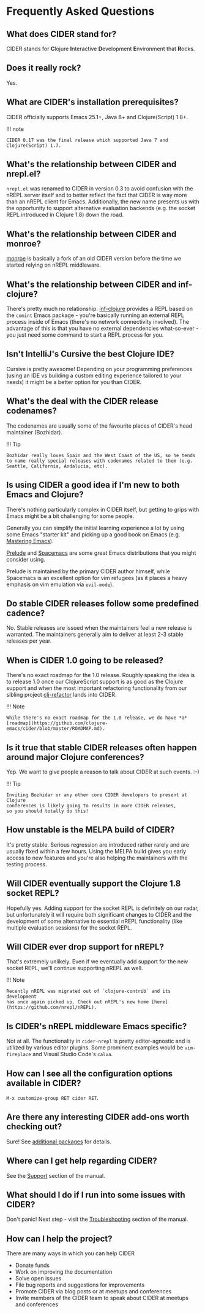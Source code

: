 # Frequently Asked Questions

## What does CIDER stand for?

CIDER stands for **C**lojure **I**nteractive **D**evelopment **E**nvironment that **R**ocks.

## Does it really rock?

Yes.

## What are CIDER's installation prerequisites?

CIDER officially supports Emacs 25.1+, Java 8+ and Clojure(Script) 1.8+.


!!! note

    CIDER 0.17 was the final release which supported Java 7 and Clojure(Script) 1.7.

## What's the relationship between CIDER and nrepl.el?

`nrepl.el` was renamed to CIDER in version 0.3 to avoid confusion with the nREPL
server itself and to better reflect the fact that CIDER is way more than an
nREPL client for Emacs.  Additionally, the new name presents us with the
opportunity to support alternative evaluation backends (e.g. the socket REPL
introduced in Clojure 1.8) down the road.

## What's the relationship between CIDER and monroe?

[monroe](https://github.com/sanel/monroe) is basically a fork of an old CIDER
version before the time we started relying on nREPL middleware.

## What's the relationship between CIDER and inf-clojure?

There's pretty much no relationship. [inf-clojure][] provides a REPL based on the
`comint` Emacs package - you're basically running an external REPL process
inside of Emacs (there's no network connectivity involved).  The advantage of
this is that you have no external dependencies what-so-ever - you just need some
command to start a REPL process for you.

## Isn't IntelliJ's Cursive the best Clojure IDE?

Cursive is pretty awesome! Depending on your programming preferences (using an IDE vs
building a custom editing experience tailored to your needs) it might be a better
option for you than CIDER.

## What's the deal with the CIDER release codenames?

The codenames are usually some of the favourite places of CIDER's head
maintainer (Bozhidar).

!!! Tip

    Bozhidar really loves Spain and the West Coast of the US, so he tends
    to name really special releases with codenames related to them (e.g.
    Seattle, California, Andalucia, etc).

## Is using CIDER a good idea if I'm new to both Emacs and Clojure?

There's nothing particularly complex in CIDER itself, but getting to
grips with Emacs might be a bit challenging for some people.

Generally you can simplify the initial learning experience a lot by using some
Emacs "starter kit" and picking up a good book on Emacs
(e.g. [Mastering Emacs](https://www.masteringemacs.org/)).

[Prelude](https://github.com/bbatsov/prelude)
and [Spacemacs](http://spacemacs.org/) are some great Emacs distributions that
you might consider using.

Prelude is maintained by the primary CIDER author himself, while
Spacemacs is an excellent option for vim refugees (as it places a heavy emphasis
on vim emulation via `evil-mode`).

## Do stable CIDER releases follow some predefined cadence?

No. Stable releases are issued when the maintainers feel a new release is
warranted. The maintainers generally aim to deliver at least 2-3 stable releases
per year.

## When is CIDER 1.0 going to be released?

There's no exact roadmap for the 1.0 release. Roughly speaking the idea is to
release 1.0 once our ClojureScript support is as good as the Clojure support and
when the most important refactoring functionality from our sibling
project [clj-refactor](https://github.com/clojure-emacs/clj-refactor.el) lands
into CIDER.

!!! Note

    While there's no exact roadmap for the 1.0 release, we do have *a*
    [roadmap](https://github.com/clojure-emacs/cider/blob/master/ROADMAP.md).

## Is it true that stable CIDER releases often happen around major Clojure conferences?

Yep. We want to give people a reason to talk about CIDER at such events. :-)

!!! Tip

    Inviting Bozhidar or any other core CIDER developers to present at Clojure
    conferences is likely going to results in more CIDER releases,
    so you should totally do this!

## How unstable is the MELPA build of CIDER?

It's pretty stable. Serious regression are introduced rather rarely and are
usually fixed within a few hours. Using the MELPA build gives you early access to
new features and you're also helping the maintainers with the testing process.

## Will CIDER eventually support the Clojure 1.8 socket REPL?

Hopefully yes. Adding support for the socket REPL is definitely on our radar, but
unfortunately it will require both significant changes to CIDER and the development
of some alternative to essential nREPL functionality (like multiple evaluation sessions)
for the socket REPL.

## Will CIDER ever drop support for nREPL?

That's extremely unlikely. Even if we eventually add support for the new socket REPL,
we'll continue supporting nREPL as well.

!!! Note

    Recently nREPL was migrated out of `clojure-contrib` and its development
    has once again picked up. Check out nREPL's new home [here](https://github.com/nrepl/nREPL).

## Is CIDER's nREPL middleware Emacs specific?

Not at all. The functionality in `cider-nrepl` is pretty editor-agnostic and is
utilized by various editor plugins. Some prominent examples would be
`vim-fireplace` and Visual Studio Code's `calva`.

## How can I see all the configuration options available in CIDER?

`M-x customize-group RET cider RET`.

## Are there any interesting CIDER add-ons worth checking out?

Sure! See [additional packages](additional_packages.md) for details.

## Where can I get help regarding CIDER?

See the [Support](about/support.md) section of the manual.

## What should I do if I run into some issues with CIDER?

Don't panic! Next step - visit the [Troubleshooting](troubleshooting.md) section of
the manual.

## How can I help the project?

There are many ways in which you can help CIDER

* Donate funds
* Work on improving the documentation
* Solve open issues
* File bug reports and suggestions for improvements
* Promote CIDER via blog posts or at meetups and conferences
* Invite members of the CIDER team to speak about CIDER at meetups and conferences

[inf-clojure]: https://github.com/clojure-emacs/inf-clojure
